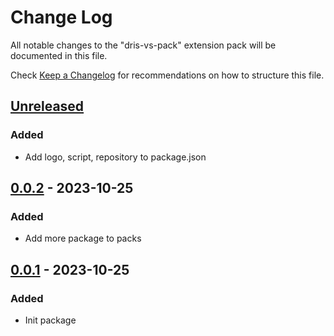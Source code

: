 # Change Log

All notable changes to the "dris-vs-pack" extension pack will be documented in this file.

Check [Keep a Changelog](http://keepachangelog.com/) for recommendations on how to structure this file.

## [Unreleased]

### Added

- Add logo, script, repository to package.json

## [0.0.2] - 2023-10-25

### Added

- Add more package to packs

## [0.0.1] - 2023-10-25

### Added

- Init package

[Unreleased]: https://github.com/dris1153/vs-code-extension/releases/tag/0.0.3
[0.0.2]: https://github.com/dris1153/vs-code-extension/tree/main
[0.0.1]: https://github.com/dris1153/vs-code-extension/tree/main